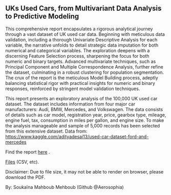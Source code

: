 
## UKs Used Cars, from Multivariant Data Analysis to Predictive Modeling 


This comprehensive report encapsulates a rigorous analytical journey through a vast dataset of UK used car
data. Beginning with meticulous data validation, including a thorough Univariate Descriptive Analysis for
each variable, the narrative unfolds to detail strategic data imputation for both numerical and categorical
variables. The exploration deepens with a discerning Feature Selection process, sharpening the focus for
both numeric and binary targets. Advanced multivariate techniques, such as Principal Component and Multiple Correspondence Analysis, further refine the dataset, culminating in a robust clustering for population
segmentation. The crux of the report is the meticulous Model Building process, adeptly balancing statistical rigor with practical insights for numeric and binary responses, reinforced by stringent model validation
techniques.

This report presents an exploratory analysis of the 100,000 UK used car dataset. The dataset includes
information from four major car manufacturers: Audi, BMW, Mercedes, and Volkswagen. The data consists
of details such as car model, registration year, price, gearbox type, mileage, engine fuel, tax, consumption
in miles per gallon, and engine size.
To make the analysis manageable and sample of 5,000 records has been selected from
this extensive dataset.
Data from: https://www.kaggle.com/adityadesai13/used-car-dataset-ford-and-mercedes

Find the report [here](https://github.com/Aerosophia/Used-Cars/blob/main/Used%20Cars%20Analysis%20and%20Model%20Building/SoukainaMahboubMehboub-DelFinalRmd.pdf) .

[Files](https://github.com/Aerosophia/Used-Cars/tree/main/Used%20Cars%20Analysis%20and%20Model%20Building) (CSV, etc).


Disclaimer: Due to file size, it may not be able to render on browser, please download the PDF.

By: Soukaïna Mahboub Mehboub (Github @Aerosophia)
